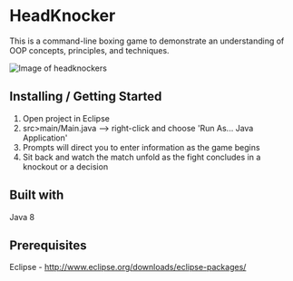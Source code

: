 # HeadKnocker

This is a command-line boxing game to demonstrate an understanding of OOP concepts, principles, and techniques.

![Image of headknockers](http://redfrench.net/img/HeadKnockerCmdln.png)

## Installing / Getting Started
1. Open project in Eclipse
2. src>main/Main.java --> right-click and choose 'Run As... Java Application'
3. Prompts will direct you to enter information as the game begins
4. Sit back and watch the match unfold as the fight concludes in a knockout or a decision

## Built with
Java 8

## Prerequisites
Eclipse - http://www.eclipse.org/downloads/eclipse-packages/
